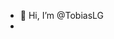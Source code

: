 - 👋 Hi, I’m @TobiasLG
-  
<!---
TobiasLG/TobiasLG is a ✨ special ✨ repository because its `README.md` (this file) appears on your GitHub profile.
You can click the Preview link to take a look at your changes.
--->

